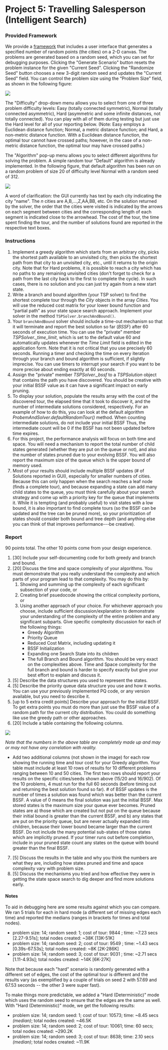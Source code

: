# Project 5: Travelling Salesperson (Intelligent Search)

### Provided Framework

We provide a  [framework](../project5-tsp/project5-tsp.zip/) that includes a user interface that generates a specified number of random points (the cities) on a 2-D canvas. The problems are generated based on a random seed, which you can set for debugging purposes. Clicking the "Generate Scenario" button resets the problem instance for the given "Current Seed". Clicking the "Randomize Seed" button chooses a new 3-digit random seed and updates the "Current Seed" field. You can control the problem size using the “Problem Size” field, as shown in the following figure:

![](images/base_scenario.jpg)

The "Difficulty" drop-down menu allows you to select from one of three problem difficulty levels: Easy (totally connected symmetric), Normal (totally connected asymmetric), Hard (asymmetric and some infinite distances, not totally connected). You can play with all of them during testing but just use the Hard level for all of your reporting below. (Note: Easy employs a Euclidean distance function; Normal, a metric distance function; and Hard, a non-metric distance function. With a Euclidean distance function, the optimal tour cannot have crossed paths; however, in the case of a non-metric distance function, the optimal tour may have crossed paths.)

 The "Algorithm" pop-up menu allows you to select different algorithms for solving the problem. A simple random tour "Default" algorithm is already implemented. In the following figure, that default algorithm has been run on a random problem of size 20 of difficulty level Normal with a random seed of 312.

![](images/random_tour.jpg)

A word of clarification: the GUI currently has text by each city indicating the city "name". The *n* cities are A,B,...,Z,AA,BB, etc. On the solution returned by the solver, the order that the cities were visited is indicated by the arrows on each segment between cities and the corresponding length of each segment is indicated close to the arrowhead. The cost of the tour, the time spent finding the tour, and the number of solutions found are reported in the respective text boxes.

### Instructions

1. Implement a greedy algorithm which starts from an arbitrary city, picks the shortest path available to an unvisited city, then picks the shortest path from that city to an unvisited city, etc., until it returns to the origin city. Note that for Hard problems, it is possible to reach a city which has no paths to any remaining unvisited cities (don't forget to check for a path from the last city back to the first to complete the cycle). In such cases, there is no solution and you can just try again from a new start state.
2. Write a branch and bound algorithm (your TSP solver) to find the shortest complete tour through the *City* objects in the array *Cities*. You will use the reduced cost matrix for your lower bound function and “partial path” as your state space search approach. Implement your solver in the method `TSPSolver.branchAndBound()`.
2. Your `branchAndBound` solver should include a time-out mechanism so that it will terminate and report the best solution so far (*BSSF*) after 60 seconds of execution time.  You can use the "private" member *TSPSolver.\_time\_limit*, which is set to the default value 60 and automatically updates whenever the *Time Limit* field is edited in the application form. Note that it is not critical that you use precisely 60 seconds. Running a timer and checking the time on every iteration through your branch and bound algorithm is sufficient, if slightly imprecise. You can use timers to interrupt your search if you want to be more precise about ending exactly at 60 seconds.
3. Assign the "private" member *TSPSolver.\_bssf* to a *TSPSolution* object that contains the path you have discovered. You should be creative with your initial BSSF value as it can have a significant impact on early pruning.
4. To display your solution, populate the results array with the cost of the discovered tour, the elapsed time that it took to discover it, and the number of intermediate solutions considered, respectively. For an example of how to do this, you can look at the default algorithm *ProbemAndSolver.defaultRandomTour()* method. When counting intermediate solutions, do not include your initial BSSF Thus, the intermediate count will be 0 if the BSSF has not been updated before time expires.
5. For this project, the performance analysis will focus on both time and space. You will need a mechanism to report the total number of child states generated (whether they are put on the queue or not), and also the number of states pruned due to your evolving BSSF. You will also report the maximum size of the queue which is the upper bound of memory used.
7. Most of your results should include multiple BSSF updates (# of Solutions reported in GUI), especially for smaller numbers of cities. Because this can only happen when the search reaches a leaf node (finds a complete tour), and because expanding a state can add many child states to the queue, you must think carefully about your search strategy and come up with a priority key for the queue that implements it. While it is tempting (and probably useful) to visit states with a low bound, it is also important to find complete tours (so the BSSF can be updated and the tree can be pruned more), so your prioritization of states should consider both bound and tree depth (and anything else you can think of that improves performance---be creative).

### Report

90 points total. The other 10 points come from your design experience.

1. [30] Include your self-documenting code for both greedy and branch and bound.
2. [20] Discuss the time and space complexity of your algorithms. You must demonstrate that you really understand the complexity and which parts of your program lead to that complexity. You may do this by:
	1. Showing and summing up the complexity of each significant subsection of your code, or
	2. Creating brief psuedocode showing the critical complexity portions, or
	3. Using another approach of your choice.
For whichever approach you choose, include sufficient discussion/explanation to demonstrate your
understanding of the complexity of the entire problem and any significant subparts. Give specific
complexity discussion for each of the following things:
		* Greedy Algorithm
		* Priority Queue
		* Reduced Cost Matrix, including updating it
		* BSSF Initialization
		* Expanding one Search State into its children
		* The full Branch and Bound algorithm. You should be very exact on the complexities above. Time and Space complexity for the full branch and bound is harder to specify exactly but give your best effort to explain and discuss it.
3. [5] Describe the data structures you used to represent the states.
4. [5] Describe the priority queue data structure you use and how it works. You can use your previously implemented PQ code, or any version available, but you need to describe it.
5. [up to 5 extra credit points] Describe your approach for the initial BSSF. To get extra points you must do more than just use the BSSF value of a random path for the current city distribution. You could do something like use the greedy path or other approaches.
6. [20] Include a table containing the following columns.

![](images/example_table.png)

*Note that the numbers in the above table are completely made up and may or may not 
have any correlation with reality.*

- Add two additional columns (not shown in the image) for each row showing the running time and tour cost for your Greedy algorithm. Your table must include at least 10 rows of results for 10 different problems ranging between 10 and 50 cities. The first two rows should report your results on the specific cities/seeds shown above (15/20 and 16/902). Of the 10 problems, 4 must run for the full 60 seconds (before timing out and returning the best solution found so far). # of BSSF updates is the number of times a solution was found which was better than the current BSSF. A value of 0 means the final solution was just the initial BSSF. Max stored states is the maximum size your queue ever becomes. Pruned states are a) those which are created but not put on the queue because their initial bound is greater than the current BSSF, and b) any states that are put on the priority queue, but are never actually expanded into children, because their lower bound became larger than the current BSSF. Do not include the many potential sub-states of those states which are implicitly pruned. If your timer runs out before completion, include in your pruned state count any states on the queue with bound greater than the final BSSF.
7. [5] Discuss the results in the table and why you think the numbers are what they are, including how states pruned and time and space complexity vary with problem size.
8. [5] Discuss the mechanisms you tried and how effective they were in getting the state space search to dig deeper and find more solutions early.


#### Notes

To aid in debugging here are some results against which you can compare. We ran 5 trials for each in hard mode (a different set of missing edges each time) and reported the medians (ranges in brackets for times and total nodes).  

* problem size: 14; random seed: 1; cost of tour: 9844 ; time: ~7.23 secs [2.27-9.51s]; total nodes created: ~38K [13K-51K]
* problem size: 14; random seed: 2; cost of tour: 9549 ; time: ~1.43 secs [0.39s-67.53s]; total nodes created: ~8K [2K-286K]
* problem size: 14; random seed: 3; cost of tour: 9031 ; time: ~2.71 secs [1.11-4.93s]; total nodes created: ~14K [6K-27K]

Note that because each "hard" scenario is randomly generated with a different set of edges, the cost of the optimal tour is different and the results vary (as exemplified by a couple of trials on seed 2 with 57.69 and 67.53 seconds -- the other 3 were super fast).

To make things more predictable, we added a "Hard (Deterministic)" mode which uses the random seed to ensure that the edges are the same as well. With "Hard (Deterministic)" mode, we get the following results:
* problem size: 14; random seed: 1; cost of tour: 10573; time: ~8.45 secs *(median)*; total nodes created: ~46.5K
* problem size: 14; random seed: 2; cost of tour: 10061; time: 60 secs; total nodes created: ~290.2K
* problem size: 14; random seed: 3; cost of tour: 8638; time: 2.10 secs *(median)*; total nodes created: ~11.9K